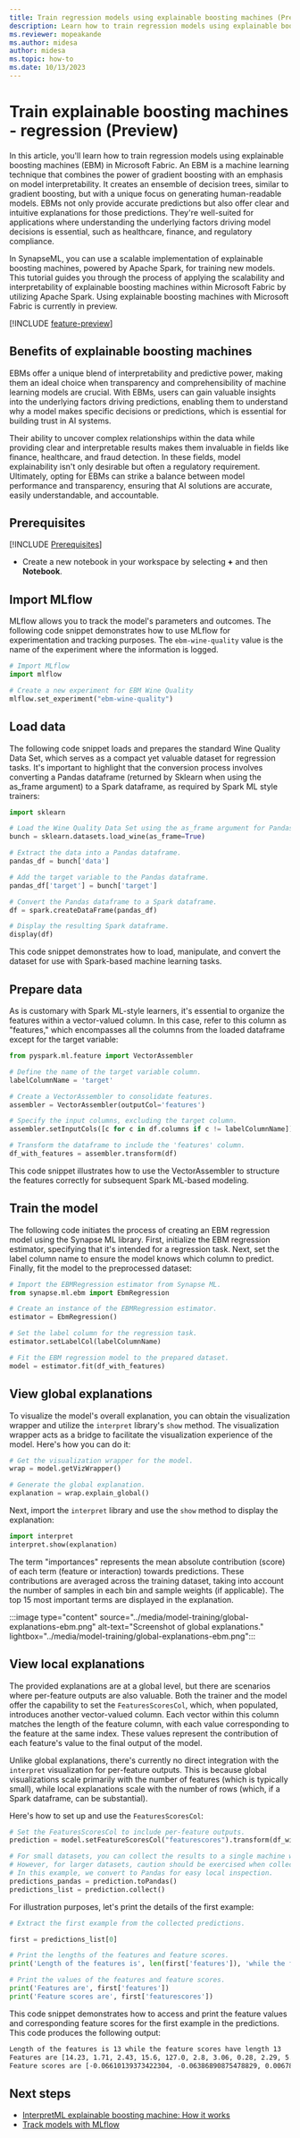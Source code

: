 ```yaml
---
title: Train regression models using explainable boosting machines (Preview)
description: Learn how to train regression models using explainable boosting machines
ms.reviewer: mopeakande
ms.author: midesa
author: midesa
ms.topic: how-to
ms.date: 10/13/2023
---
```


# Train explainable boosting machines - regression (Preview)

In this article, you'll learn how to train regression models using explainable boosting machines (EBM) in Microsoft Fabric. An EBM is a machine learning technique that combines the power of gradient boosting with an emphasis on model interpretability. It creates an ensemble of decision trees, similar to gradient boosting, but with a unique focus on generating human-readable models. EBMs not only provide accurate predictions but also offer clear and intuitive explanations for those predictions. They're well-suited for applications where understanding the underlying factors driving model decisions is essential, such as healthcare, finance, and regulatory compliance.

In SynapseML, you can use a scalable implementation of explainable boosting machines, powered by Apache Spark, for training new models. This tutorial guides you through the process of applying the scalability and interpretability of explainable boosting machines within Microsoft Fabric by utilizing Apache Spark. Using explainable boosting machines with Microsoft Fabric is currently in preview.

[!INCLUDE [feature-preview](../../includes/feature-preview-note.md)]

## Benefits of explainable boosting machines

 EBMs offer a unique blend of interpretability and predictive power, making them an ideal choice when transparency and comprehensibility of machine learning models are crucial. With EBMs, users can gain valuable insights into the underlying factors driving predictions, enabling them to understand why a model makes specific decisions or predictions, which is essential for building trust in AI systems.

Their ability to uncover complex relationships within the data while providing clear and interpretable results makes them invaluable in fields like finance, healthcare, and fraud detection. In these fields, model explainability isn't only desirable but often a regulatory requirement. Ultimately, opting for EBMs can strike a balance between model performance and transparency, ensuring that AI solutions are accurate, easily understandable, and accountable.

## Prerequisites

[!INCLUDE [Prerequisites](../../includes/prerequisites.md)]

* Create a new notebook in your workspace by selecting **+** and then **Notebook**.

## Import MLflow

MLflow allows you to track the model's parameters and outcomes. The following code snippet demonstrates how to use MLflow for experimentation and tracking purposes. The `ebm-wine-quality` value is the name of the experiment where the information is logged.

```python
# Import MLflow
import mlflow

# Create a new experiment for EBM Wine Quality
mlflow.set_experiment("ebm-wine-quality")

```

## Load data

The following code snippet loads and prepares the standard Wine Quality Data Set, which serves as a compact yet valuable dataset for regression tasks. It's important to highlight that the conversion process involves converting a Pandas dataframe (returned by Sklearn when using the as_frame argument) to a Spark dataframe, as required by Spark ML style trainers:

```python
import sklearn

# Load the Wine Quality Data Set using the as_frame argument for Pandas compatibility.
bunch = sklearn.datasets.load_wine(as_frame=True)

# Extract the data into a Pandas dataframe.
pandas_df = bunch['data']

# Add the target variable to the Pandas dataframe.
pandas_df['target'] = bunch['target']

# Convert the Pandas dataframe to a Spark dataframe.
df = spark.createDataFrame(pandas_df)

# Display the resulting Spark dataframe.
display(df)

```

This code snippet demonstrates how to load, manipulate, and convert the dataset for use with Spark-based machine learning tasks.

## Prepare data

As is customary with Spark ML-style learners, it's essential to organize the features within a vector-valued column. In this case, refer to this column as "features," which encompasses all the columns from the loaded dataframe except for the target variable:

```python
from pyspark.ml.feature import VectorAssembler

# Define the name of the target variable column.
labelColumnName = 'target'

# Create a VectorAssembler to consolidate features.
assembler = VectorAssembler(outputCol='features')

# Specify the input columns, excluding the target column.
assembler.setInputCols([c for c in df.columns if c != labelColumnName])

# Transform the dataframe to include the 'features' column.
df_with_features = assembler.transform(df)

```

This code snippet illustrates how to use the VectorAssembler to structure the features correctly for subsequent Spark ML-based modeling.

## Train the model

The following code initiates the process of creating an EBM regression model using the Synapse ML library. First, initialize the EBM regression estimator, specifying that it's intended for a regression task. Next, set the label column name to ensure the model knows which column to predict. Finally, fit the model to the preprocessed dataset:

```python
# Import the EBMRegression estimator from Synapse ML.
from synapse.ml.ebm import EbmRegression

# Create an instance of the EBMRegression estimator.
estimator = EbmRegression()

# Set the label column for the regression task.
estimator.setLabelCol(labelColumnName)

# Fit the EBM regression model to the prepared dataset.
model = estimator.fit(df_with_features)

```

## View global explanations

To visualize the model's overall explanation, you can obtain the visualization wrapper and utilize the ```interpret``` library's ```show``` method. The visualization wrapper acts as a bridge to facilitate the visualization experience of the model. Here's how you can do it:

```python
# Get the visualization wrapper for the model.
wrap = model.getVizWrapper()

# Generate the global explanation.
explanation = wrap.explain_global()

```

Next, import the ```interpret``` library and use the ```show``` method to display the explanation:

```python
import interpret
interpret.show(explanation)
```

The term "importances" represents the mean absolute contribution (score) of each term (feature or interaction) towards predictions. These contributions are averaged across the training dataset, taking into account the number of samples in each bin and sample weights (if applicable). The top 15 most important terms are displayed in the explanation.

:::image type="content" source="../media/model-training/global-explanations-ebm.png" alt-text="Screenshot of global explanations." lightbox="../media/model-training/global-explanations-ebm.png":::

## View local explanations

The provided explanations are at a global level, but there are scenarios where per-feature outputs are also valuable. Both the trainer and the model offer the capability to set the ```FeaturesScoresCol```, which, when populated, introduces another vector-valued column. Each vector within this column matches the length of the feature column, with each value corresponding to the feature at the same index. These values represent the contribution of each feature's value to the final output of the model.

Unlike global explanations, there's currently no direct integration with the ```interpret``` visualization for per-feature outputs. This is because global visualizations scale primarily with the number of features (which is typically small), while local explanations scale with the number of rows (which, if a Spark dataframe, can be substantial).

Here's how to set up and use the ```FeaturesScoresCol```:

```python
# Set the FeaturesScoresCol to include per-feature outputs.
prediction = model.setFeatureScoresCol("featurescores").transform(df_with_features)

# For small datasets, you can collect the results to a single machine without issues.
# However, for larger datasets, caution should be exercised when collecting all rows locally.
# In this example, we convert to Pandas for easy local inspection.
predictions_pandas = prediction.toPandas()
predictions_list = prediction.collect()

```

For illustration purposes, let's print the details of the first example:

```python
# Extract the first example from the collected predictions.

first = predictions_list[0]

# Print the lengths of the features and feature scores.
print('Length of the features is', len(first['features']), 'while the feature scores have length', len(first['featurescores']))

# Print the values of the features and feature scores.
print('Features are', first['features'])
print('Feature scores are', first['featurescores'])

```

This code snippet demonstrates how to access and print the feature values and corresponding feature scores for the first example in the predictions. This code produces the following output:

```html
Length of the features is 13 while the feature scores have length 13
Features are [14.23, 1.71, 2.43, 15.6, 127.0, 2.8, 3.06, 0.28, 2.29, 5.64, 1.04, 3.92, 1065.0]
Feature scores are [-0.06610139373422304, -0.06386890875478829, 0.006784629513340544, -0.27503132406909486, -0.017971992178296585, 0.027848245358365248, 0.08691003021839885, -0.09550122309042419, -0.0068259112648438175, -0.04053278237133137, 0.07148173894260551, 0.07739120309898403, -0.0867647572984993]

```

## Next steps

- [InterpretML explainable boosting machine: How it works](https://interpret.ml/docs/ebm.html#how-it-works)
- [Track models with MLflow](../mlflow-autologging.md)
